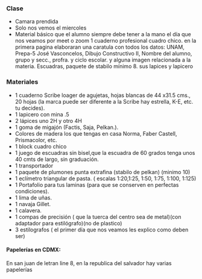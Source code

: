### Clase

- Camara prendida
- Solo nos vemos el miercoles
- Material básico que el alumno siempre debe tener a la mano el día que nos veamos por meet o zoom 1 cuaderno profesional cuadro chico. en la primera pagina elaboraran una caratula con todos los datos: UNAM, Prepa-5 José Vasconcelos, Dibujo Constructivo II, Nombre del alumno, grupo y secc., profra. y ciclo escolar. y alguna imagen relacionada a la materia. Escuadras, paquete de stabilo mínimo 8. sus lapices y lapicero

### Materiales

- 1 cuaderno Scribe loager de agujetas, hojas blancas de 44 x31.5 cms., 20 hojas (la marca puede ser diferente a la Scribe hay estrella, K-E, etc. tu decides).
- 1 lapicero con mina .5
- 2 lápices uno 2H y otro 4H
- 1 goma de migajón (Factis, Saja, Pelkan.).
- Colores de madera los que tengas en casa Norma, Faber Castell, Prismacolor, etc.
- 1 block cuadro chico
- 1 juego de escuadras sin bisel,que la escuadra de 60 grados tenga unos 40 cmts de largo, sin graduación.
- 1 transportador
- 1 paquete de plumones punta extrafina (stabilo de pelkan) (minimo 10)
- 1 eclímetro triangular de pasta. ( escalas 1:20,1:25, 1:50, 1:75, 1:100, 1:125)
- 1 Portafolio para tus laminas (para que se conserven en perfectas condiciones).
- 1 lima de uñas.
- 1 navaja Gillet.
- 1 calavera.
- 1 compas de precisión ( que la tuerca del centro sea de metal)(con adaptador para estilógrafo)(no de plastico)
- 3 estilografos ( el primer día que nos veamos les explico como deben ser)

#### Papelerías en CDMX: 
En san juan de letran line 8, en la republica del salvador hay varias papelerías 